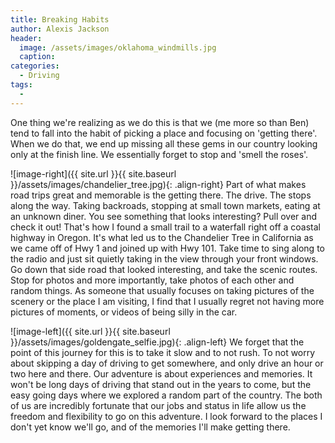 ```yaml
---
title: Breaking Habits
author: Alexis Jackson
header:
  image: /assets/images/oklahoma_windmills.jpg
  caption:
categories:
  - Driving
tags:
  - 
---
```


One thing we're realizing as we do this is that we (me more so than Ben) tend to fall into the habit of picking a place and focusing on 'getting there'. When we do that, we end up missing all these gems in our country looking only at the finish line. We essentially forget to stop and 'smell the roses'.


![image-right]({{ site.url }}{{ site.baseurl }}/assets/images/chandelier_tree.jpg){: .align-right}
Part of what makes road trips great and memorable is the getting there. The drive. The stops along the way. Taking backroads, stopping at small town markets, eating at an unknown diner. You see something that looks interesting? Pull over and check it out! That's how I found a small trail to a waterfall right off a coastal highway in Oregon. It's what led us to the Chandelier Tree in California as we came off of Hwy 1 and joined up with Hwy 101. Take time to sing along to the radio and just sit quietly taking in the view through your front windows. Go down that side road that looked interesting, and take the scenic routes. Stop for photos and more importantly, take photos of each other and random things. As someone that usually focuses on taking pictures of the scenery or the place I am visiting, I find that I usually regret not having more pictures of moments, or videos of being silly in the car.

![image-left]({{ site.url }}{{ site.baseurl }}/assets/images/goldengate_selfie.jpg){: .align-left}
We forget that the point of this journey for this is to take it slow and to not rush. To not worry about skipping a day of driving to get somewhere, and only drive an hour or two here and there. Our adventure is about experiences and memories. It won't be long days of driving that stand out in the years to come, but the easy going days where we explored a random part of the country. The both of us are incredibly fortunate that our jobs and status in life allow us the freedom and flexibility to go on this adventure. I look forward to the places I don't yet know we'll go, and of the memories I'll make getting there.

